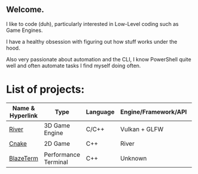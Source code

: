 ## Welcome.

I like to code (duh), particularly interested in Low-Level coding such as Game Engines. 

I have a healthy obsession with figuring out how stuff works under the hood.

Also very passionate about automation and the CLI, I know PowerShell quite well and often automate tasks I find myself doing often.

# List of projects:

| Name & Hyperlink                                                  | Type                  | Language      | Engine/Framework/API  | Status            |
| ---                                                               | ---                   | ---           | ---                   | ---               |
| [River](https://github.com/FlyMandi/River)                        | 3D Game Engine        | C/C++         | Vulkan + GLFW         | WIP ✒️             |
| [Cnake](https://github.com/FlyMandi/Cnake)                        | 2D Game               | C++           | River                 | WIP ✒️             |
| [BlazeTerm](https://github.com/FlyMandi/BlazeTerm)                | Performance Terminal  | C++           | Unknown               | planned 📅        |
